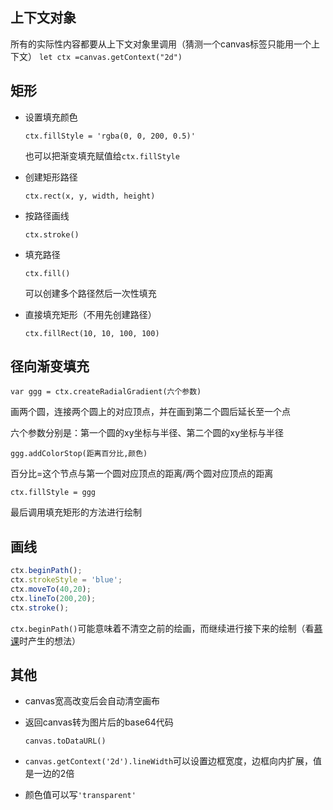 
## 上下文对象
所有的实际性内容都要从上下文对象里调用（猜测一个canvas标签只能用一个上下文）
`let ctx =canvas.getContext("2d")`

## 矩形

- 设置填充颜色  

  `ctx.fillStyle = 'rgba(0, 0, 200, 0.5)'`    

  也可以把渐变填充赋值给`ctx.fillStyle`

- 创建矩形路径  

  `ctx.rect(x, y, width, height)`  

- 按路径画线  

  `ctx.stroke()`  

- 填充路径  

  `ctx.fill()`  

  可以创建多个路径然后一次性填充  

- 直接填充矩形（不用先创建路径）  

  `ctx.fillRect(10, 10, 100, 100)`

## 径向渐变填充

`var ggg = ctx.createRadialGradient(六个参数)`  

画两个圆，连接两个圆上的对应顶点，并在画到第二个圆后延长至一个点  

六个参数分别是：第一个圆的xy坐标与半径、第二个圆的xy坐标与半径  

`ggg.addColorStop(距离百分比,颜色)`

百分比=这个节点与第一个圆对应顶点的距离/两个圆对应顶点的距离

`ctx.fillStyle = ggg`

最后调用填充矩形的方法进行绘制

## 画线

```javascript
ctx.beginPath();
ctx.strokeStyle = 'blue';
ctx.moveTo(40,20);
ctx.lineTo(200,20);
ctx.stroke();
```

`ctx.beginPath()`可能意味着不清空之前的绘画，而继续进行接下来的绘制（看[慕课](https://www.imooc.com/video/3479)时产生的想法）

## 其他

- canvas宽高改变后会自动清空画布

- 返回canvas转为图片后的base64代码  

  `canvas.toDataURL()`

- `canvas.getContext('2d').lineWidth`可以设置边框宽度，边框向内扩展，值是一边的2倍

- 颜色值可以写`'transparent'`